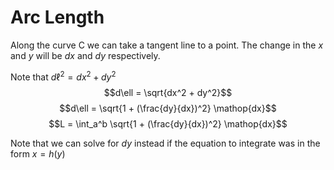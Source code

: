 # Arc Length

Along the curve C we can take a tangent line to a point. The change in the $x$ and $y$ will be $dx$ and $dy$ respectively.

Note that $d\ell^2 = dx^2 + dy^2$
$$d\ell = \sqrt{dx^2 + dy^2}$$
$$d\ell = \sqrt{1 + (\frac{dy}{dx})^2} \mathop{dx}$$
$$L = \int_a^b \sqrt{1 + (\frac{dy}{dx})^2} \mathop{dx}$$

Note that we can solve for $dy$ instead if the equation to integrate was in the form $x = h(y)$